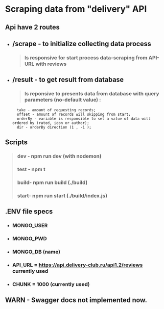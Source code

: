 # Scraping data from "delivery" API 

## Api have 2 routes 
- ## /scrape - to initialize collecting data process
	>  ### Is responsive for start process data-scraping from API-URL with reviews 
- ## /result - to get result from database 
	> ### Is reponsive to presents data from database with query parameters (no-default value) : 
		take - amount of requesting records;
		offset - amount of records will skipping from start;
		orderBy - variable is responsible to set a value of data will ordered by (rated, icon or author);
		dir - orderBy direction (1 , -1 );


## Scripts
 > ### dev - npm run dev (with nodemon)
 > ### test - npm t
 > ### build- npm run build (./build)
 > ### start- npm run start (./build/index.js)

## .ENV file specs 
- ### MONGO_USER 
- ### MONGO_PWD 
- ### MONGO_DB (name)
- ### API_URL = https://api.delivery-club.ru/api1.2/reviews currently used
- ### CHUNK = 1000  (currently used)




## WARN - Swagger docs not implemented now.

